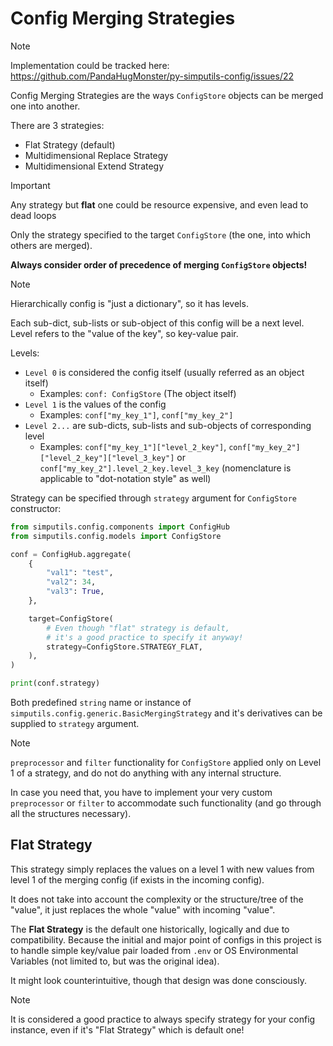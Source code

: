# Config Merging Strategies

> [!NOTE]
> Implementation could be tracked here: 
> https://github.com/PandaHugMonster/py-simputils-config/issues/22

Config Merging Strategies are the ways `ConfigStore` objects can be merged one into another.

There are 3 strategies:
* Flat Strategy (default)
* Multidimensional Replace Strategy
* Multidimensional Extend Strategy

> [!IMPORTANT]
> Any strategy but **flat** one could be resource expensive, and even lead to dead loops

Only the strategy specified to the target `ConfigStore` (the one, into which others are merged).

**Always consider order of precedence of merging `ConfigStore` objects!**

> [!NOTE]
> Hierarchically config is "just a dictionary", so it has levels.
> 
> Each sub-dict, sub-lists or sub-object of this config will be a next level.
> Level refers to the "value of the key", so key-value pair.
> 
> Levels:
> * `Level 0` is considered the config itself (usually referred as an object itself)
>   * Examples: `conf: ConfigStore` (The object itself)
> * `Level 1` is the values of the config
>   * Examples: `conf["my_key_1"]`, `conf["my_key_2"]`
> * `Level 2...` are sub-dicts, sub-lists and sub-objects of corresponding level
>   * Examples: `conf["my_key_1"]["level_2_key"]`, `conf["my_key_2"]["level_2_key"]["level_3_key"]`
>     or `conf["my_key_2"].level_2_key.level_3_key` 
>     (nomenclature is applicable to "dot-notation style" as well)

Strategy can be specified through `strategy` argument for `ConfigStore` constructor:
```python
from simputils.config.components import ConfigHub
from simputils.config.models import ConfigStore

conf = ConfigHub.aggregate(
    {
        "val1": "test",
        "val2": 34,
        "val3": True,
    },

    target=ConfigStore(
        # Even though "flat" strategy is default, 
        # it's a good practice to specify it anyway! 
        strategy=ConfigStore.STRATEGY_FLAT,
    ),
)

print(conf.strategy)
```

Both predefined `string` name or instance of 
`simputils.config.generic.BasicMergingStrategy` and it's derivatives can be supplied 
to `strategy` argument. 

> [!NOTE]
> `preprocessor` and `filter` functionality for `ConfigStore` applied only on Level 1 
> of a strategy, and do not do anything with any internal structure. 
> 
> In case you need that, you have to implement your very custom `preprocessor` or `filter` to
> accommodate such functionality (and go through all the structures necessary).


## Flat Strategy

This strategy simply replaces the values on a level 1 
with new values from level 1 of the merging config (if exists in the incoming config).

It does not take into account the complexity or the structure/tree of the "value", it just 
replaces the whole "value" with incoming "value".

The **Flat Strategy** is the default one historically, logically and due to compatibility.
Because the initial and major point of configs in this project is to handle 
simple key/value pair loaded from `.env` or OS Environmental Variables 
(not limited to, but was the original idea).

It might look counterintuitive, though that design was done consciously.

> [!NOTE]
> It is considered a good practice to always specify strategy for your config instance,
> even if it's "Flat Strategy" which is default one!


